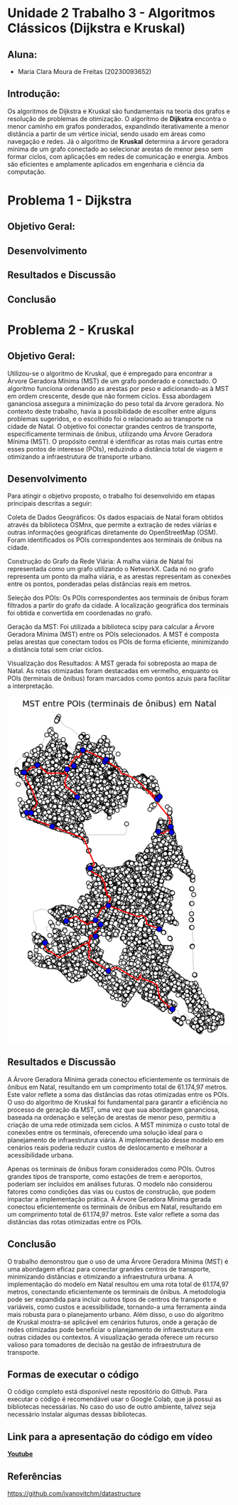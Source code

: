 # Unidade 2 Trabalho 3 - Algoritmos Clássicos (Dijkstra e Kruskal)

## Aluna:  
- Maria Clara Moura de Freitas (20230093652)

## Introdução:  

Os algoritmos de Dijkstra e Kruskal são fundamentais na teoria dos grafos e resolução de problemas de otimização. O algoritmo de **Dijkstra** encontra o menor caminho em grafos ponderados, expandindo iterativamente a menor distância a partir de um vértice inicial, sendo usado em áreas como navegação e redes. Já o algoritmo de **Kruskal** determina a árvore geradora mínima de um grafo conectado ao selecionar arestas de menor peso sem formar ciclos, com aplicações em redes de comunicação e energia. Ambos são eficientes e amplamente aplicados em engenharia e ciência da computação.

# Problema 1 - Dijkstra

## Objetivo Geral:

## Desenvolvimento

## Resultados e Discussão

## Conclusão

# Problema 2 - Kruskal

## Objetivo Geral:  

Utilizou-se o algoritmo de Kruskal, que é empregado para encontrar a Árvore Geradora Mínima (MST) de um grafo ponderado e conectado. O algoritmo funciona ordenando as arestas por peso e adicionando-as à MST em ordem crescente, desde que não formem ciclos. Essa abordagem gananciosa assegura a minimização do peso total da árvore geradora. No contexto deste trabalho, havia a possibilidade de escolher entre alguns problemas sugeridos, e o escolhido foi o relacionado ao transporte na cidade de Natal. O objetivo foi conectar grandes centros de transporte, especificamente terminais de ônibus, utilizando uma Árvore Geradora Mínima (MST). O propósito central é identificar as rotas mais curtas entre esses pontos de interesse (POIs), reduzindo a distância total de viagem e otimizando a infraestrutura de transporte urbano.

## Desenvolvimento  

Para atingir o objetivo proposto, o trabalho foi desenvolvido em etapas principais descritas a seguir:

Coleta de Dados Geográficos:
Os dados espaciais de Natal foram obtidos através da biblioteca OSMnx, que permite a extração de redes viárias e outras informações geográficas diretamente do OpenStreetMap (OSM). Foram identificados os POIs correspondentes aos terminais de ônibus na cidade.

Construção do Grafo da Rede Viária:
A malha viária de Natal foi representada como um grafo utilizando o NetworkX. Cada nó no grafo representa um ponto da malha viária, e as arestas representam as conexões entre os pontos, ponderadas pelas distâncias reais em metros.

Seleção dos POIs:
Os POIs correspondentes aos terminais de ônibus foram filtrados a partir do grafo da cidade. A localização geográfica dos terminais foi obtida e convertida em coordenadas no grafo.

Geração da MST:
Foi utilizada a biblioteca scipy para calcular a Árvore Geradora Mínima (MST) entre os POIs selecionados. A MST é composta pelas arestas que conectam todos os POIs de forma eficiente, minimizando a distância total sem criar ciclos.

Visualização dos Resultados:
A MST gerada foi sobreposta ao mapa de Natal. As rotas otimizadas foram destacadas em vermelho, enquanto os POIs (terminais de ônibus) foram marcados como pontos azuis para facilitar a interpretação.

![Natal-RN](https://github.com/mclarafreitas/Algoritmo-e-Estrutura-de-Dados-II/blob/c47537d1924af4e7edb0cd06730f494a3cdc7192/Images/Unknown-3.png)


## Resultados e Discussão
A Árvore Geradora Mínima gerada conectou eficientemente os terminais de ônibus em Natal, resultando em um comprimento total de 61.174,97 metros. Este valor reflete a soma das distâncias das rotas otimizadas entre os POIs. O uso do algoritmo de Kruskal foi fundamental para garantir a eficiência no processo de geração da MST, uma vez que sua abordagem gananciosa, baseada na ordenação e seleção de arestas de menor peso, permitiu a criação de uma rede otimizada sem ciclos. A MST minimiza o custo total de conexões entre os terminais, oferecendo uma solução ideal para o planejamento de infraestrutura viária. A implementação desse modelo em cenários reais poderia reduzir custos de deslocamento e melhorar a acessibilidade urbana.

Apenas os terminais de ônibus foram considerados como POIs. Outros grandes tipos de transporte, como estações de trem e aeroportos, poderiam ser incluídos em análises futuras. O modelo não considerou fatores como condições das vias ou custos de construção, que podem impactar a implementação prática. A Árvore Geradora Mínima gerada conectou eficientemente os terminais de ônibus em Natal, resultando em um comprimento total de 61.174,97 metros. Este valor reflete a soma das distâncias das rotas otimizadas entre os POIs.
  
## Conclusão

O trabalho demonstrou que o uso de uma Árvore Geradora Mínima (MST) é uma abordagem eficaz para conectar grandes centros de transporte, minimizando distâncias e otimizando a infraestrutura urbana. A implementação do modelo em Natal resultou em uma rota total de 61.174,97 metros, conectando eficientemente os terminais de ônibus. A metodologia pode ser expandida para incluir outros tipos de centros de transporte e variáveis, como custos e acessibilidade, tornando-a uma ferramenta ainda mais robusta para o planejamento urbano. Além disso, o uso do algoritmo de Kruskal mostra-se aplicável em cenários futuros, onde a geração de redes otimizadas pode beneficiar o planejamento de infraestrutura em outras cidades ou contextos. A visualização gerada oferece um recurso valioso para tomadores de decisão na gestão de infraestrutura de transporte.

## Formas de executar o código

O código completo está disponível neste repositório do Github. Para executar o código é recomendável usar o Google Colab, que já possui as bibliotecas necessárias. No caso do uso de outro ambiente, talvez seja necessário instalar algumas dessas bibliotecas.

## Link para a apresentação do código em vídeo

[**Youtube**](https://youtu.be/6ZGTmXbRT_g)

## Referências

https://github.com/ivanovitchm/datastructure



